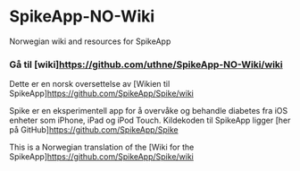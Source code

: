 # SpikeApp-NO-Wiki
Norwegian wiki and resources for SpikeApp

### Gå til [wiki]https://github.com/uthne/SpikeApp-NO-Wiki/wiki

Dette er en norsk oversettelse av [Wikien til SpikeApp]https://github.com/SpikeApp/Spike/wiki

Spike er en eksperimentell app for å overvåke og behandle diabetes fra iOS enheter som iPhone, iPad og iPod Touch.
Kildekoden til SpikeApp ligger [her på GitHub]https://github.com/SpikeApp/Spike

This is a Norwegian translation of the [Wiki for the SpikeApp]https://github.com/SpikeApp/Spike/wiki
